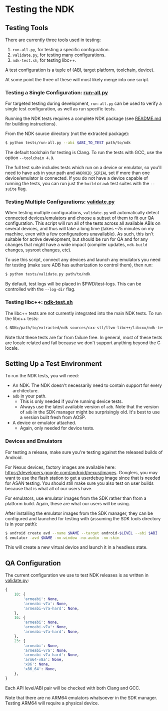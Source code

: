 Testing the NDK
===============

Testing Tools
-------------

There are currently three tools used in testing:

 1. `run-all.py`, for testing a specific configuration.
 2. `validate.py`, for testing many configurations.
 3. `ndk-test.sh`, for testing libc++.

A test configuration is a tuple of (ABI, target platform, toolchain, device).

At some point the three of these will most likely merge into one script.

### Testing a Single Configuration: [run-all.py]

For targeted testing during development, `run-all.py` can be used to verify a
single test configuration, as well as run specific tests.

Running the NDK tests requires a complete NDK package (see [README.md] for
building instructions).

[README.md]: ../README.md

From the NDK source directory (not the extracted package):

```bash
$ python tests/run-all.py --abi $ABI_TO_TEST path/to/ndk
```

The default toolchain for testing is Clang. To run the tests with GCC, use the
option `--toolchain 4.9`.

The full test suite includes tests which run on a device or emulator, so you'll
need to have `adb` in your path and `ANDROID_SERIAL` set if more than one
device/emulator is connected. If you do not have a device capable of running the
tests, you can run just the `build` or `awk` test suites with the `--suite`
flag.

### Testing Multiple Configurations: [validate.py]

When testing multiple configurations, `validate.py` will automatically detect
connected devices/emulators and choose a subset of them to fit our QA
configuration. This script will run all of the tests across all available ABIs
on several devices, and thus will take a long time (takes ~75 minutes on my
machine, even with a few configurations unavailable). As such, this isn't
suitable for active development, but should be run for QA and for any changes
that might have a wide impact (compiler updates, `ndk-build` changes, sysroot
changes, etc).

To use this script, connect any devices and launch any emulators you need for
testing (make sure ADB has authorization to control them), then run:

```bash
$ python tests/validate.py path/to/ndk
```

By default, test logs will be placed in $PWD/test-logs. This can be controlled
with the `--log-dir` flag.

### Testing libc++: [ndk-test.sh]

The libc++ tests are not currently integrated into the main NDK tests. To run
the libc++ tests:

```bash
$ NDK=/path/to/extracted/ndk sources/cxx-stl/llvm-libc++/libcxx/ndk-test.sh $ABI
```

Note that these tests are far from failure free. In general, most of these tests
are locale related and fail because we don't support anything beyond the C
locale.

Setting Up a Test Environment
-----------------------------

To run the NDK tests, you will need:

 * An NDK. The NDK doesn't necessarily need to contain support for every
   architecture.
 * `adb` in your path.
     * This is only needed if you're running device tests.
     * Always use the latest available version of `adb`. Note that the version
       of `adb` in the SDK manager might be surprisingly old. It's best to use a
       version built fresh from AOSP.
 * A device or emulator attached.
     * Again, only needed for device tests.

### Devices and Emulators

For testing a release, make sure you're testing against the released builds of
Android.

For Nexus devices, factory images are available here:
https://developers.google.com/android/nexus/images. Googlers, you may want to
use the flash station to get a userdebug image since that is needed for ASAN
testing. You should still make sure you also test on user builds because that is
what all of our users have.

For emulators, use emulator images from the SDK rather than from a platform
build. Again, these are what our users will be using.

After installing the emulator images from the SDK manager, they can be
configured and launched for testing with (assuming the SDK tools directory is in
your path):

```bash
$ android create avd --name $NAME --target android-$LEVEL --abi $ABI
$ emulator -avd $NAME -no-window -no-audio -no-skin
```

This will create a new virtual device and launch it in a headless state.

QA Configuration
----------------

The current configuration we use to test NDK releases is as written in
[validate.py]:

```python
{
    10: {
        'armeabi': None,
        'armeabi-v7a': None,
        'armeabi-v7a-hard': None,
    },
    16: {
        'armeabi': None,
        'armeabi-v7a': None,
        'armeabi-v7a-hard': None,
    },
    23: {
        'armeabi': None,
        'armeabi-v7a': None,
        'armeabi-v7a-hard': None,
        'arm64-v8a': None,
        'x86': None,
        'x86_64': None,
    },
}
```

Each API level/ABI pair will be checked with both Clang and GCC.

Note that there are no ARM64 emulators whatsoever in the SDK manager. Testing
ARM64 will require a physical device.

[run-all.py]: ../tests/run-all.py
[validate.py]: ../tests/validate.py
[ndk-test.sh]: ../sources/cxx-stl/llvm-libc++/libcxx/ndk-test.sh
